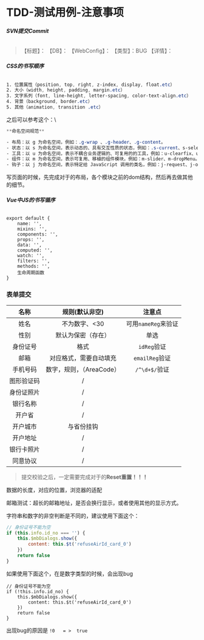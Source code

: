 # TDD-测试用例-注意事项

###### **SVN提交Commit**

> 【标题】：
> 【DB】：
> 【WebConfig】：
> 【类型】：BUG
> 【详情】：

###### **CSS的书写顺序**

```css
1. 位置属性（position, top, right, z-index, display, float.etc）
2. 大小（width, height, padding, margin.etc）
3. 文字系列（font, line-height, letter-spacing, color-text-align.etc）
4. 背景（background, border.etc）
5. 其他（animation, transition .etc）
```

之后可以参考这个：\

```css
**命名空间规范**

- 布局：以 g 为命名空间，例如：.g-wrap 、.g-header、.g-content。
- 状态：以 s 为命名空间，表示动态的、具有交互性质的状态，例如：.s-current、s-selected。
- 工具：以 u 为命名空间，表示不耦合业务逻辑的、可复用的的工具，例如：u-clearfix、u-ellipsis。
- 组件：以 m 为命名空间，表示可复用、移植的组件模块，例如：m-slider、m-dropMenu。
- 钩子：以 j 为命名空间，表示特定给 JavaScript 调用的类名，例如：j-request、j-open。
```

写页面的时候，先完成对于的布局，各个模块之前的dom结构，然后再去做其他的细节。

###### **Vue中JS的书写循序**

```JS
export default {
    name: '',
    mixins: '',
    components: '',
    props: '',
    data: '',
    computed: '',
    watch: '',
    filters: '',
    methods: '',
    生命周期函数
}
```



### 表单提交

|    名称    |    规则(**默认非空**)    |       注意点        |
| :--------: | :----------------------: | :-----------------: |
|    姓名    |      不为数字、<30       | 可用`nameReg`来验证 |
|    性别    |    默认为保密（存在）    |        单选         |
|  身份证号  |           格式           |     `idReg`验证     |
|    邮箱    |  对应格式，需要自动填充  |   `emailReg`验证    |
|  手机号码  | 数字，规则，（AreaCode） |    `/^\d+$/`验证    |
| 图形验证码 |            /             |                     |
| 身份证照片 |            /             |                     |
|  银行名称  |            /             |                     |
|   开户省   |            /             |                     |
|  开户城市  |        与省份挂钩        |                     |
|  开户地址  |            /             |                     |
| 银行卡照片 |            /             |                     |
|  同意协议  |            /             |                     |

> 提交校验之后，一定需要完成对于的**Reset重置！！！**
>



数据的长度，对应的位置，浏览器的适配

邮箱测试：超长的邮箱地址，是否会换行显示，或者使用其他的显示方式。

字符串和数字的非空判断是不同的，建议使用下面这个：

```js
// 身份证号不能为空
if (this.info.id_no === '') {
    this.$mbDialogs.show({
        content: this.$t('refuseAirId_card_0')
    })
    return false
}
```

如果使用下面这个，在是数字类型的时候，会出现bug

```JS
// 身份证号不能为空
if (!this.info.id_no) {
    this.$mbDialogs.show({
        content: this.$t('refuseAirId_card_0')
    })
    return false
}
```

出现bug的原因是	`!0   = >  true`

